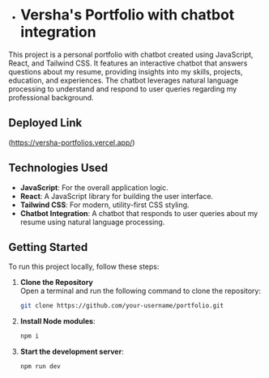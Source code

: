 
- # Versha's Portfolio with chatbot integration

This project is a personal portfolio with chatbot created using JavaScript, React, and Tailwind CSS. It features an interactive chatbot that answers questions about my resume, providing insights into my skills, projects, education, and experiences. The chatbot leverages natural language processing to understand and respond to user queries regarding my professional background.

## Deployed Link

(https://versha-portfolios.vercel.app/)

## Technologies Used

- **JavaScript**: For the overall application logic.
- **React**: A JavaScript library for building the user interface.
- **Tailwind CSS**: For modern, utility-first CSS styling.
- **Chatbot Integration**: A chatbot that responds to user queries about my resume using natural language processing.

## Getting Started

To run this project locally, follow these steps:

1. **Clone the Repository**  
   Open a terminal and run the following command to clone the repository:  
   ```bash
   git clone https://github.com/your-username/portfolio.git
2. **Install Node modules**:
   ```bash
   npm i
3. **Start the development server**:
   ```bash
   npm run dev

